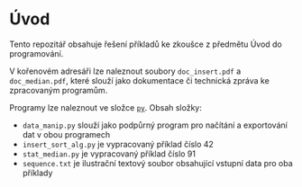 # Úvod
Tento repozitář obsahuje řešení příkladů ke zkoušce z předmětu Úvod do programování.

V kořenovém adresáři lze naleznout soubory `doc_insert.pdf` a `doc_median.pdf`, které slouží jako dokumentace či technická zpráva ke zpracovaným programům.

Programy lze naleznout ve složce [`py`](https://github.com/rnd195/uvod_do_prg_zk/tree/main/py). Obsah složky:

- `data_manip.py` slouží jako podpůrný program pro načítání a exportování dat v obou programech
- `insert_sort_alg.py` je vypracovaný příklad číslo 42
- `stat_median.py` je vypracovaný příklad číslo 91
- `sequence.txt` je ilustrační textový soubor obsahující vstupní data pro oba příklady

